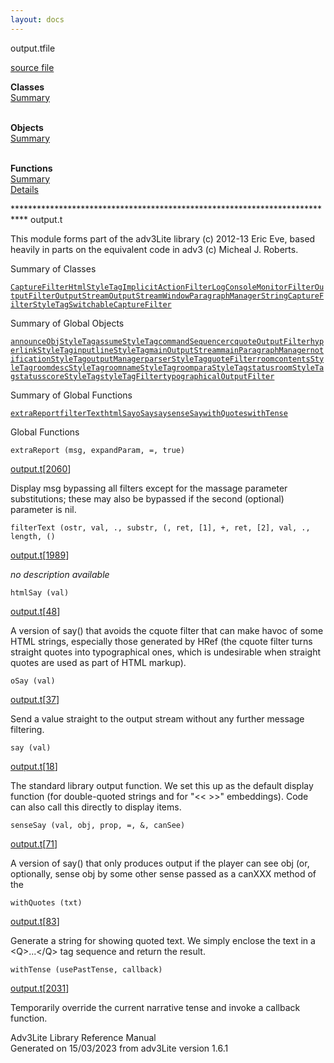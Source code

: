 ```yaml
---
layout: docs
---
```

<span class="title">output.t</span><span class="type">file</span>

[source file](../source/output.t.html)

**Classes**  
[Summary](#_ClassSummary_)  
 

**Objects**  
[Summary](#_ObjectSummary_)  
 

**Functions**  
[Summary](#_FunctionSummary_)  
[Details](#_Functions_)

<div class="fdesc">

\*\*\*\*\*\*\*\*\*\*\*\*\*\*\*\*\*\*\*\*\*\*\*\*\*\*\*\*\*\*\*\*\*\*\*\*\*\*\*\*\*\*\*\*\*\*\*\*\*\*\*\*\*\*\*\*\*\*\*\*\*\*\*\*\*\*\*\*\*\*\*\*\*\*\*
output.t

This module forms part of the adv3Lite library (c) 2012-13 Eric Eve,
based heavily in parts on the equivalent code in adv3 (c) Micheal J.
Roberts.

</div>

<span id="_ClassSummary_"></span>

<div class="mjhd">

<span class="hdln">Summary of Classes</span>  

</div>

[`CaptureFilter`](../object/CaptureFilter.html)[`HtmlStyleTag`](../object/HtmlStyleTag.html)[`ImplicitActionFilter`](../object/ImplicitActionFilter.html)[`LogConsole`](../object/LogConsole.html)[`MonitorFilter`](../object/MonitorFilter.html)[`OutputFilter`](../object/OutputFilter.html)[`OutputStream`](../object/OutputStream.html)[`OutputStreamWindow`](../object/OutputStreamWindow.html)[`ParagraphManager`](../object/ParagraphManager.html)[`StringCaptureFilter`](../object/StringCaptureFilter.html)[`StyleTag`](../object/StyleTag.html)[`SwitchableCaptureFilter`](../object/SwitchableCaptureFilter.html)
<span id="_ObjectSummary_"></span>

<div class="mjhd">

<span class="hdln">Summary of Global Objects</span>  

</div>

[`announceObjStyleTag`](../object/announceObjStyleTag.html)[`assumeStyleTag`](../object/assumeStyleTag.html)[`commandSequencer`](../object/commandSequencer.html)[`cquoteOutputFilter`](../object/cquoteOutputFilter.html)[`hyperlinkStyleTag`](../object/hyperlinkStyleTag.html)[`inputlineStyleTag`](../object/inputlineStyleTag.html)[`mainOutputStream`](../object/mainOutputStream.html)[`mainParagraphManager`](../object/mainParagraphManager.html)[`notificationStyleTag`](../object/notificationStyleTag.html)[`outputManager`](../object/outputManager.html)[`parserStyleTag`](../object/parserStyleTag.html)[`quoteFilter`](../object/quoteFilter.html)[`roomcontentsStyleTag`](../object/roomcontentsStyleTag.html)[`roomdescStyleTag`](../object/roomdescStyleTag.html)[`roomnameStyleTag`](../object/roomnameStyleTag.html)[`roomparaStyleTag`](../object/roomparaStyleTag.html)[`statusroomStyleTag`](../object/statusroomStyleTag.html)[`statusscoreStyleTag`](../object/statusscoreStyleTag.html)[`styleTagFilter`](../object/styleTagFilter.html)[`typographicalOutputFilter`](../object/typographicalOutputFilter.html)
<span id="FunctionSummary_"></span>

<div class="mjhd">

<span class="hdln">Summary of Global Functions</span>  

</div>

[`extraReport`](#extraReport)[`filterText`](#filterText)[`htmlSay`](#htmlSay)[`oSay`](#oSay)[`say`](#say)[`senseSay`](#senseSay)[`withQuotes`](#withQuotes)[`withTense`](#withTense)

<span id="_Functions_"></span>

<div class="mjhd">

<span class="hdln">Global Functions</span>  

</div>

<span id="extraReport"></span>

`extraReport (msg, expandParam, =, true)`

[output.t](../file/output.t.html)\[[2060](../source/output.t.html#2060)\]

<div class="desc">

Display msg bypassing all filters except for the massage parameter
substitutions; these may also be bypassed if the second (optional)
parameter is nil.

</div>

<span id="filterText"></span>

`filterText (ostr, val, ., substr, (, ret, [1], +, ret, [2], val, ., length, ()`

[output.t](../file/output.t.html)\[[1989](../source/output.t.html#1989)\]

<div class="desc">

*no description available*

</div>

<span id="htmlSay"></span>

`htmlSay (val)`

[output.t](../file/output.t.html)\[[48](../source/output.t.html#48)\]

<div class="desc">

A version of say() that avoids the cquote filter that can make havoc of
some HTML strings, especially those generated by HRef (the cquote filter
turns straight quotes into typographical ones, which is undesirable when
straight quotes are used as part of HTML markup).

</div>

<span id="oSay"></span>

`oSay (val)`

[output.t](../file/output.t.html)\[[37](../source/output.t.html#37)\]

<div class="desc">

Send a value straight to the output stream without any further message
filtering.

</div>

<span id="say"></span>

`say (val)`

[output.t](../file/output.t.html)\[[18](../source/output.t.html#18)\]

<div class="desc">

The standard library output function. We set this up as the default
display function (for double-quoted strings and for "\<\< \>\>"
embeddings). Code can also call this directly to display items.

</div>

<span id="senseSay"></span>

`senseSay (val, obj, prop, =, &, canSee)`

[output.t](../file/output.t.html)\[[71](../source/output.t.html#71)\]

<div class="desc">

A version of say() that only produces output if the player can see obj
(or, optionally, sense obj by some other sense passed as a canXXX method
of the

</div>

<span id="withQuotes"></span>

`withQuotes (txt)`

[output.t](../file/output.t.html)\[[83](../source/output.t.html#83)\]

<div class="desc">

Generate a string for showing quoted text. We simply enclose the text in
a \<Q\>...\</Q\> tag sequence and return the result.

</div>

<span id="withTense"></span>

`withTense (usePastTense, callback)`

[output.t](../file/output.t.html)\[[2031](../source/output.t.html#2031)\]

<div class="desc">

Temporarily override the current narrative tense and invoke a callback
function.

</div>

<div class="ftr">

Adv3Lite Library Reference Manual  
Generated on 15/03/2023 from adv3Lite version 1.6.1

</div>
